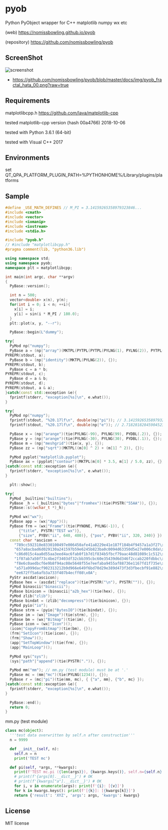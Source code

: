 pyob
====

Python PyObject wrapper for C++ matplotlib numpy wx etc

(web) [ https://nomissbowling.github.io/pyob ]( https://nomissbowling.github.io/pyob )

(repository) [ https://github.com/nomissbowling/pyob ]( https://github.com/nomissbowling/pyob )


ScreenShot
----------

[pyob_fractal_hata_00]: https://github.com/nomissbowling/pyob/blob/master/docs/img/pyob_fractal_hata_00.png?raw=true
![screenshot][pyob_fractal_hata_00]
 * https://github.com/nomissbowling/pyob/blob/master/docs/img/pyob_fractal_hata_00.png?raw=true


Requirements
------------

matplotlibcpp.h [ https://github.com/lava/matplotlib-cpp ]( https://github.com/lava/matplotlib-cpp )

tested matplotlib-cpp version (hash 00a4766) 2018-10-06

tested with Python 3.6.1 (64-bit)

tested with Visual C++ 2017


Environments
------------

set QT_QPA_PLATFORM_PLUGIN_PATH=%PYTHONHOME%/Library/plugins/platforms


Sample
------

``` c++
#define _USE_MATH_DEFINES // M_PI = 3.14159265358979323846...
#include <cmath>
#include <vector>
#include <iomanip>
#include <iostream>
#include <stdio.h>

#include "pyob.h"
// #include "matplotlibcpp.h"
#pragma comment(lib, "python36.lib")

using namespace std;
using namespace pyob;
namespace plt = matplotlibcpp;

int main(int argc, char **argv)
{
  PyBase::version();

  int n = 500;
  vector<double> x(n), y(n);
  for(int i = 0; i < n; ++i){
    x[i] = i;
    y[i] = sin(i * M_PI / 180.0);
  }
  plt::plot(x, y, "--r");

  PyBase::begin(L"dummy");

try{
  PyMod np("numpy");
  PyBase a = (np|"array")(MKTPL(PYTPL(PYTPL(PYLNG(1), PYLNG(2)), PYTPL(PYLNG(3), PYLNG(4)))), {});
PYREPR(stdout, a);
  PyBase b = (np|"identity")(MKTPL(PYLNG(2)), {});
PYREPR(stdout, b);
  PyBase c = a * b;
PYREPR(stdout, c);
  PyBase d = a & b;
PYREPR(stdout, d);
PYREPR(stdout, a & a);
}catch(const std::exception &e){
  fprintf(stderr, "exception[%s]\n", e.what());
}

try{
  PyMod np("numpy");
  fprintf(stdout, "%20.17lf\n", double(np|"pi")); // 3.14159265358979323846...
  fprintf(stdout, "%20.17lf\n", double(np|"e")); // 2.71828182845904523536...

  PyBase x = (np|"arange")(tie(PYLNG(-99), PYLNG(99), PYDBL(.2)), {});
  PyBase y = (np|"arange")(tie(PYLNG(-30), PYLNG(30), PYDBL(.1)), {});
  PyBase m = (np|"meshgrid")(tie(x, y), {});
  PyBase zz = (np|"sqrt")(MKTPL((m[0] ^ 2) + (m[1] ^ 2)), {});

  PyMod pyplot("matplotlib.pyplot");
  PyBase ax = (pyplot|"contour")(MKTPL(m[0] * 3.5, m[1] / 5.0, zz), {});
}catch(const std::exception &e){
  fprintf(stderr, "exception[%s]\n", e.what());
}

  plt::show();

try{
  PyMod _builtins("builtins");
  PyBase _h = (_builtins|"bytes"|"fromhex")(tie(PYSTR("55AA")), {});
  PyBase::s((wchar_t *)_h);

  PyMod wx("wx");
  PyBase app = (wx|"App")();
  PyBase frm = (wx|"Frame")(tie(PYNONE, PYLNG(-1)), {
      {"title", PYSTR("TEST wx")},
      {"size", PYBV("ii", 640, 480)}, {"pos", PYBV("ii", 320, 240)} });
  const char *ascicon =
    "789cc592310e8330100497e006450afe41a8229e41e187f184b4f9457a1a3f27\x0A"
    "657a8acbad6d029130a241597b59e6245b823ba0c0094d63350d5e27e006c0da\x0A"
    "c86d015c4aa0d55aa3eed4ac6fab0f1b7d1f834b5fbcf79aac48d81089c1c512\x0A"
    "1f07ab7a50f73c4be2f3403df32cbb395cbc60e35439d6d346f2ccab220fdbbc\x0A"
    "f8e6c0aedbcf6e9b8f94ac08e5648f55e7eefaba9455af88736e1167fd1f735e\x0A"
    "a571a999dacf902313212b9d966e649f6bd70d29e389d473f3d3fbecbf91e882\x0A"
    "ee672ff5a6afb3a733f407b4ecff08\x0A";
  PyStr ascdat(ascicon);
  PyBase hex = (ascdat|"replace")(tie(PYSTR("\n"), PYSTR("")), {});
  PyMod binascii("binascii");
  PyBase binicon = (binascii|"a2b_hex")(tie(hex), {});
  PyMod zlib("zlib");
  PyBase bindat = (zlib|"decompress")(tie(binicon), {});
  PyMod pyio("io");
  PyBase strm = (pyio|"BytesIO")(tie(bindat), {});
  PyBase im = (wx|"Image")(tie(strm), {});
  PyBase bm = (wx|"Bitmap")(tie(im), {});
  PyBase icon = (wx|"Icon")();
  (icon|"CopyFromBitmap")(tie(bm), {});
  (frm|"SetIcon")(tie(icon), {});
  (frm|"Show")();
  (app|"SetTopWindow")(tie(frm), {});
  (app|"MainLoop")();

  PyMod sys("sys");
  (sys|"path"|"append")(tie(PYSTR(".")), {});

  PyMod mm("mm"); // mm.py (test module) must be at '.'
  PyBase mc = (mm|"mc")(tie(PYLNG(1234)), {});
  PyBase r = (mc|"pi")(tie(mm, mc), { {"a", mm}, {"b", mc} });
}catch(const std::exception &e){
  fprintf(stderr, "exception[%s]\n", e.what());
}

  PyBase::end();
  return 0;
}
```


mm.py (test module)

``` python
class mc(object):
  '''test data overwritten by self.n after construction'''
  n = 9999

  def __init__(self, n):
    self.n = n
    print('TEST mc')

  def pi(self, *args, **kwargs):
    print(f'TEST mc.pi ({len(args)}), {kwargs.keys()}, self.n={self.n}')
    # print(f'{args[0].__dict__}') # OK
    # print(f'{kwargs["a"].__dict__}') # OK
    for i, v in enumerate(args): print(f'{i}: [{v}]')
    for k in kwargs.keys(): print(f'[{k}]: [{kwargs[k]}]')
    return {'result': 'XYZ', 'args': args, 'kwargs': kwargs}
```


License
-------

MIT license
